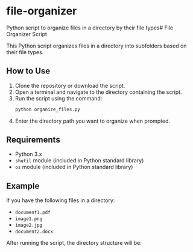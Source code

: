 # file-organizer
Python script to organize files in a directory by their file types# File Organizer Script

This Python script organizes files in a directory into subfolders based on their file types.

## How to Use

1. Clone the repository or download the script.
2. Open a terminal and navigate to the directory containing the script.
3. Run the script using the command:
    ```bash
    python organize_files.py
    ```
4. Enter the directory path you want to organize when prompted.

## Requirements

- Python 3.x
- `shutil` module (included in Python standard library)
- `os` module (included in Python standard library)

## Example

If you have the following files in a directory:
- `document1.pdf`
- `image1.png`
- `image2.jpg`
- `document2.docx`

After running the script, the directory structure will be:
